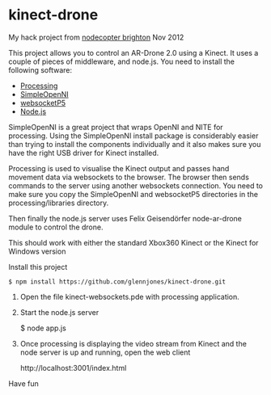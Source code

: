 # kinect-drone

My hack project from [nodecopter brighton](http://nodecopter.com/2012/brighton/nov-10) Nov 2012


This project allows you to control an AR-Drone 2.0 using a Kinect. It uses a couple of pieces of middleware, and node.js. You need to install the following software:

* [Processing](http://processing.org/)
* [SimpleOpenNI](http://code.google.com/p/simple-openni/)
* [websocketP5](https://github.com/muthesius/WebSocketp5)
* [Node.js](http://nodejs.org/)

SimpleOpenNI is a great project that wraps OpenNI and NITE for processing. Using the SimpleOpenNI install package is considerably easier than trying to install the components individually and it also makes sure you have the right USB driver for Kinect installed. 

Processing is used to visualise the Kinect output and passes hand movement data via websockets to the browser. The browser then sends commands to the server using another websockets connection. You need to make sure you copy the SimpleOpenNI and websocketP5 directories in the processing/libraries directory.

Then finally the node.js server uses Felix Geisendörfer node-ar-drone module to control the drone. 

This should work with either the standard Xbox360 Kinect or the Kinect for Windows version

Install this project

    $ npm install https://github.com/glennjones/kinect-drone.git

1. Open the file kinect-websockets.pde with processing application.

2. Start the node.js server

    $ node app.js

3. Once processing is displaying the video stream from Kinect and the node server is up and running, open the web client

    http://localhost:3001/index.html

Have fun